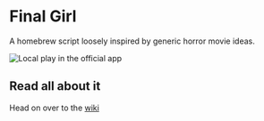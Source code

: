# Final Girl

A homebrew script loosely inspired by generic horror movie ideas.

![Local play in the official app](images/screengrabs/app-example.png)

## Read all about it

Head on over to the [wiki](https://github.com/chizmw/botc-homebrew-final-girl/wiki)
